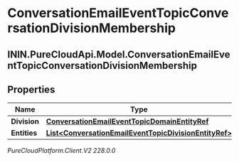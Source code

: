 # ConversationEmailEventTopicConversationDivisionMembership

## ININ.PureCloudApi.Model.ConversationEmailEventTopicConversationDivisionMembership

## Properties

|Name | Type | Description | Notes|
|------------ | ------------- | ------------- | -------------|
| **Division** | [**ConversationEmailEventTopicDomainEntityRef**](ConversationEmailEventTopicDomainEntityRef) |  | [optional] |
| **Entities** | [**List&lt;ConversationEmailEventTopicDivisionEntityRef&gt;**](ConversationEmailEventTopicDivisionEntityRef) |  | [optional] |



_PureCloudPlatform.Client.V2 228.0.0_
